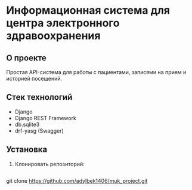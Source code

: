 # Информационная система для центра электронного здравоохранения

## О проекте
Простая API-система для работы с пациентами, записями на прием и историей посещений.

## Стек технологий
- Django
- Django REST Framework
- db.sqlite3
- drf-yasg (Swagger)

## Установка
1. Клонировать репозиторий:
   ```sh
  git clone https://github.com/adylbek1406/muk_project.git
  
